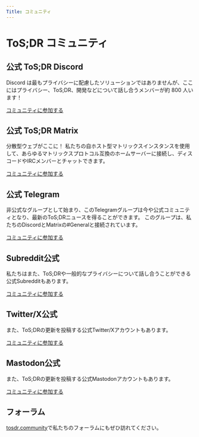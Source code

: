 ```yaml
---
Title: コミュニティ
---
```


# ToS;DR コミュニティ

## 公式 ToS;DR Discord

Discord は最もプライバシーに配慮したソリューションではありませんが、ここにはプライバシー、ToS;DR、開発などについて話し合うメンバーが約 800 人います！

[コミュニティに参加する](https://discord.gg/tosdr)

## 公式 ToS;DR Matrix

分散型ウェブがここに！ 私たちの自ホスト型マトリックスインスタンスを使用して、あらゆるマトリックスプロトコル互換のホームサーバーに接続し、ディスコードやIRCメンバーとチャットできます。

[コミュニティに参加する](https://matrix.tosdr.org/)

## 公式 Telegram

非公式なグループとして始まり、このTelegramグループは今や公式コミュニティとなり、最新のToS;DRニュースを得ることができます。 このグループは、私たちのDiscordとMatrixの#Generalと接続されています。

[コミュニティに参加する](https://t.me/tosdrorg)

## Subreddit公式

私たちはまた、ToS;DRや一般的なプライバシーについて話し合うことができる公式Subredditもあります。

[コミュニティに参加する](https://www.reddit.com/r/tosdr/)

## Twitter/X公式

また、ToS;DRの更新を投稿する公式Twitter/Xアカウントもあります。

[コミュニティに参加する](https://x.com/tosdr)

## Mastodon公式

また、ToS;DRの更新を投稿する公式Mastodonアカウントもあります。

[コミュニティに参加する](https://mastodon.indie.host/@ToSDR)

## フォーラム

[tosdr.community](https://tosdr.community)で私たちのフォーラムにもぜひ訪れてください。
